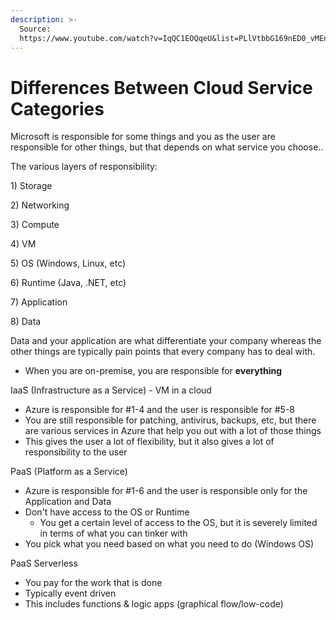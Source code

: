 ```yaml
---
description: >-
  Source:
  https://www.youtube.com/watch?v=IqQC1EOQqeU&list=PLlVtbbG169nED0_vMEniWBQjSoxTsBYS3&index=4
---
```


# Differences Between Cloud Service Categories

Microsoft is responsible for some things and you as the user are responsible for other things, but that depends on what service you choose..

The various layers of responsibility:&#x20;

1\) Storage

2\) Networking

3\) Compute

4\) VM

5\) OS (Windows, Linux, etc)

6\) Runtime (Java, .NET, etc)

7\) Application

8\) Data



Data and your application are what differentiate your company whereas the other things are typically pain points that every company has to deal with.

* When you are on-premise, you are responsible for **everything**

IaaS (Infrastructure as a Service) - VM in a cloud

* Azure is responsible for #1-4 and the user is responsible for #5-8
* You are still responsible for patching, antivirus, backups, etc, but there are various services in Azure that help you out with a lot of those things
* This gives the user a lot of flexibility, but it also gives a lot of responsibility to the user

PaaS (Platform as a Service)&#x20;

* Azure is responsible for #1-6 and the user is responsible only for the Application and Data
* Don't have access to the OS or Runtime
  * You get a certain level of access to the OS, but it is severely limited in terms of what you can tinker with
* You pick what you need based on what you need to do (Windows OS)

PaaS Serverless

* You pay for the work that is done
* Typically event driven
* This includes functions & logic apps (graphical flow/low-code)



